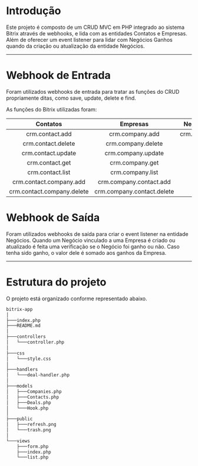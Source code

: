 # Introdução
Este projeto é composto de um CRUD MVC em PHP integrado ao sistema Bitrix através de webhooks, e lida com as entidades Contatos e Empresas. Além de oferecer um event listener para lidar com Negócios Ganhos quando da criação ou atualização da entidade Negócios.

---

# Webhook de Entrada
Foram utilizados webhooks de entrada para tratar as funções do CRUD propriamente ditas, como save, update, delete e find.

As funções do Bitrix utilizadas foram:

Contatos | Empresas | Negócios
:---: | :---: | :---:
crm.contact.add | crm.company.add | crm.deal.get
crm.contact.delete | crm.company.delete 
crm.contact.update | crm.company.update 
crm.contact.get | crm.company.get
crm.contact.list | crm.company.list
crm.contact.company.add | crm.company.contact.add
crm.contact.company.delete | crm.company.contact.delete

# Webhook de Saída
Foram utilizados webhooks de saída para criar o event listener na entidade Negócios. Quando um Negócio vinculado a uma Empresa é criado ou atualizado é feita uma verificação se o Negócio foi ganho ou não. Caso tenha sido ganho, o valor dele é somado aos ganhos da Empresa. 

---

# Estrutura do projeto
O projeto está organizado conforme representado abaixo.

```bash
bitrix-app
│
├───index.php
├───README.md
│
├───controllers
│   └───controller.php
│
├───css
│   └───style.css
│
├───handlers
│   └───deal-handler.php
│
├───models
│   ├───Companies.php
│   ├───Contacts.php
│   ├───Deals.php
│   └───Hook.php
│
├───public
│   ├───refresh.png
│   └───trash.png
│
└───views
    ├───form.php
    ├───index.php
    └───list.php
```
